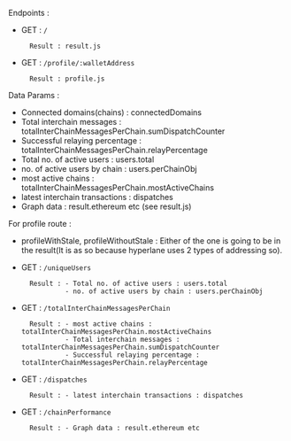 Endpoints :

- GET : ```/```

        Result : result.js


- GET : ```/profile/:walletAddress```


        Result : profile.js



Data Params :
- Connected domains(chains)  : connectedDomains
- Total interchain messages : totalInterChainMessagesPerChain.sumDispatchCounter
- Successful relaying percentage : totalInterChainMessagesPerChain.relayPercentage
- Total no. of active users : users.total
- no. of active users by chain : users.perChainObj
- most active chains : totalInterChainMessagesPerChain.mostActiveChains
- latest interchain transactions : dispatches
- Graph data : result.ethereum etc (see result.js)


For profile route :
- profileWithStale, profileWithoutStale : Either of the one is going to be in the result(It is as so because hyperlane uses 2 types of addressing so).



- GET : ```/uniqueUsers```

        Result : - Total no. of active users : users.total
                 - no. of active users by chain : users.perChainObj

- GET : ```/totalInterChainMessagesPerChain```

        Result : - most active chains : totalInterChainMessagesPerChain.mostActiveChains
                 - Total interchain messages : totalInterChainMessagesPerChain.sumDispatchCounter
                 - Successful relaying percentage : totalInterChainMessagesPerChain.relayPercentage

- GET :  ```/dispatches```

        Result : - latest interchain transactions : dispatches

- GET : ```/chainPerformance```
  
        Result : - Graph data : result.ethereum etc

